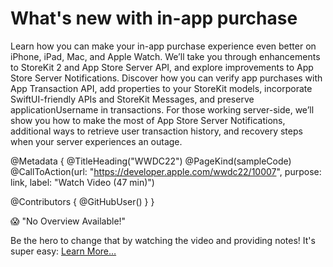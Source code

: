 # What's new with in-app purchase

Learn how you can make your in-app purchase experience even better on iPhone, iPad, Mac, and Apple Watch. We’ll take you through enhancements to StoreKit 2 and App Store Server API, and explore improvements to App Store Server Notifications. Discover how you can verify app purchases with App Transaction API, add properties to your StoreKit models, incorporate SwiftUI-friendly APIs and StoreKit Messages, and preserve applicationUsername in transactions. For those working server-side, we’ll show you how to make the most of App Store Server Notifications, additional ways to retrieve user transaction history, and recovery steps when your server experiences an outage.

@Metadata {
   @TitleHeading("WWDC22")
   @PageKind(sampleCode)
   @CallToAction(url: "https://developer.apple.com/wwdc22/10007", purpose: link, label: "Watch Video (47 min)")

   @Contributors {
      @GitHubUser(<replace this with your GitHub handle>)
   }
}

😱 "No Overview Available!"

Be the hero to change that by watching the video and providing notes! It's super easy:
 [Learn More…](https://wwdcnotes.com/documentation/wwdcnotes/contributing)
